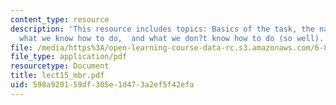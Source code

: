 ```yaml
---
content_type: resource
description: 'This resource includes topics: Basics of the task, the nature of models,
  what we know how to do,  and what we don?t know how to do (so well).'
file: /media/https%3A/open-learning-course-data-rc.s3.amazonaws.com/6-871-knowledge-based-applications-systems-spring-2005/598a920159df305e1d473a2ef5f42efa_lect15_mbr.pdf
file_type: application/pdf
resourcetype: Document
title: lect15_mbr.pdf
uid: 598a9201-59df-305e-1d47-3a2ef5f42efa
---
```

